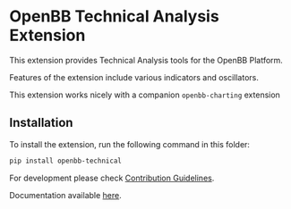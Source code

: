 # OpenBB Technical Analysis Extension

This extension provides Technical Analysis  tools for the OpenBB Platform.

Features of the extension include various indicators and oscillators.

This extension works nicely with a companion `openbb-charting` extension

## Installation

To install the extension, run the following command in this folder:

```bash
pip install openbb-technical
```

For development please check [Contribution Guidelines](https://github.com/OpenBB-finance/OpenBBTerminal/blob/feature/openbb-sdk-v4/openbb_platform/CONTRIBUTING.md).

Documentation available [here](https://docs.openbb.co/platform).
